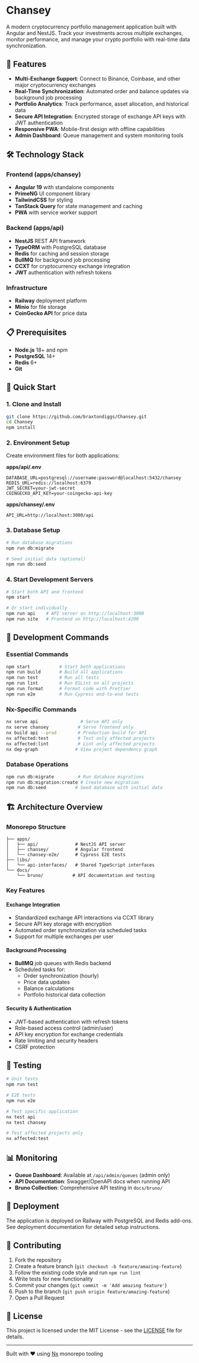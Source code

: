 # Chansey

A modern cryptocurrency portfolio management application built with Angular and NestJS. Track your investments across multiple exchanges, monitor performance, and manage your crypto portfolio with real-time data synchronization.

## 🚀 Features

- **Multi-Exchange Support**: Connect to Binance, Coinbase, and other major cryptocurrency exchanges
- **Real-Time Synchronization**: Automated order and balance updates via background job processing
- **Portfolio Analytics**: Track performance, asset allocation, and historical data
- **Secure API Integration**: Encrypted storage of exchange API keys with JWT authentication
- **Responsive PWA**: Mobile-first design with offline capabilities
- **Admin Dashboard**: Queue management and system monitoring tools

## 🛠 Technology Stack

### Frontend (apps/chansey)
- **Angular 19** with standalone components
- **PrimeNG** UI component library
- **TailwindCSS** for styling
- **TanStack Query** for state management and caching
- **PWA** with service worker support

### Backend (apps/api)
- **NestJS** REST API framework
- **TypeORM** with PostgreSQL database
- **Redis** for caching and session storage
- **BullMQ** for background job processing
- **CCXT** for cryptocurrency exchange integration
- **JWT** authentication with refresh tokens

### Infrastructure
- **Railway** deployment platform
- **Minio** for file storage
- **CoinGecko API** for price data

## 📋 Prerequisites

- **Node.js** 18+ and npm
- **PostgreSQL** 14+
- **Redis** 6+
- **Git**

## 🔧 Quick Start

### 1. Clone and Install
```bash
git clone https://github.com/braxtondiggs/Chansey.git
cd Chansey
npm install
```

### 2. Environment Setup
Create environment files for both applications:

**apps/api/.env**
```env
DATABASE_URL=postgresql://username:password@localhost:5432/chansey
REDIS_URL=redis://localhost:6379
JWT_SECRET=your-jwt-secret
COINGECKO_API_KEY=your-coingecko-api-key
```

**apps/chansey/.env**
```env
API_URL=http://localhost:3000/api
```

### 3. Database Setup
```bash
# Run database migrations
npm run db:migrate

# Seed initial data (optional)
npm run db:seed
```

### 4. Start Development Servers
```bash
# Start both API and frontend
npm start

# Or start individually
npm run api    # API server on http://localhost:3000
npm run site   # Frontend on http://localhost:4200
```

## 📜 Development Commands

### Essential Commands
```bash
npm start           # Start both applications
npm run build       # Build all applications
npm run test        # Run all tests
npm run lint        # Run ESLint on all projects
npm run format      # Format code with Prettier
npm run e2e         # Run Cypress end-to-end tests
```

### Nx-Specific Commands
```bash
nx serve api                # Serve API only
nx serve chansey           # Serve frontend only
nx build api --prod        # Production build for API
nx affected:test           # Test only affected projects
nx affected:lint           # Lint only affected projects
nx dep-graph              # View project dependency graph
```

### Database Operations
```bash
npm run db:migrate         # Run database migrations
npm run db:migration:create # Create new migration
npm run db:seed           # Seed database with initial data
```

## 🏗 Architecture Overview

### Monorepo Structure
```
├── apps/
│   ├── api/              # NestJS API server
│   ├── chansey/          # Angular frontend
│   └── chansey-e2e/      # Cypress E2E tests
├── libs/
│   └── api-interfaces/   # Shared TypeScript interfaces
└── docs/
    └── bruno/           # API documentation and testing
```

### Key Features

#### Exchange Integration
- Standardized exchange API interactions via CCXT library
- Secure API key storage with encryption
- Automated order synchronization via scheduled tasks
- Support for multiple exchanges per user

#### Background Processing
- **BullMQ** job queues with Redis backend
- Scheduled tasks for:
  - Order synchronization (hourly)
  - Price data updates
  - Balance calculations
  - Portfolio historical data collection

#### Security & Authentication
- JWT-based authentication with refresh tokens
- Role-based access control (admin/user)
- API key encryption for exchange credentials
- Rate limiting and security headers
- CSRF protection

## 🧪 Testing

```bash
# Unit tests
npm run test

# E2E tests
npm run e2e

# Test specific application
nx test api
nx test chansey

# Test affected projects only
nx affected:test
```

## 📊 Monitoring

- **Queue Dashboard**: Available at `/api/admin/queues` (admin only)
- **API Documentation**: Swagger/OpenAPI docs when running API
- **Bruno Collection**: Comprehensive API testing in `docs/bruno/`

## 🚀 Deployment

The application is deployed on Railway with PostgreSQL and Redis add-ons. See deployment documentation for detailed setup instructions.

## 🤝 Contributing

1. Fork the repository
2. Create a feature branch (`git checkout -b feature/amazing-feature`)
3. Follow the existing code style and run `npm run lint`
4. Write tests for new functionality
5. Commit your changes (`git commit -m 'Add amazing feature'`)
6. Push to the branch (`git push origin feature/amazing-feature`)
7. Open a Pull Request

## 📝 License

This project is licensed under the MIT License - see the [LICENSE](LICENSE) file for details.

---

Built with ❤️ using [Nx](https://nx.dev) monorepo tooling